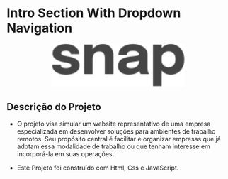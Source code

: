 # Intro Section With Dropdown Navigation

<div align="center" >
        <img src="./src/images/logo-gray-color.svg" width="300" alt="Snap Logo">
</div>

## Descrição do Projeto

- O projeto visa simular um website representativo de uma empresa especializada em desenvolver soluções para ambientes de trabalho remotos. Seu propósito central é facilitar e organizar empresas que já adotam essa modalidade de trabalho ou que tenham interesse em incorporá-la em suas operações.

- Este Projeto foi construído com Html, Css e JavaScript.